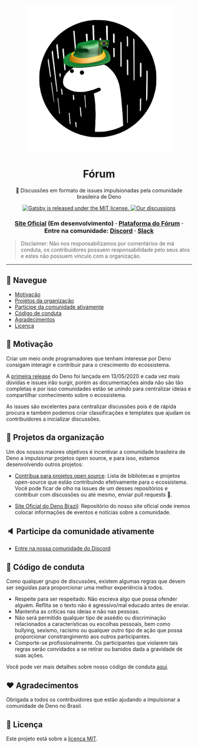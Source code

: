 <p align="center">
  <a href="https://github.com/DenoBrazil">
    <img src=".github/logo.png" width="400" alt="Deno Brazil">
  </a>
</p>
<h1 align="center">Fórum</h1>
<p align="center">🦖 Discussões em formato de issues impulsionadas pela comunidade brasileira de Deno</p>

<p align="center">
  <a href="https://github.com/DenoBrazil/deno-forum/blob/master/LICENSE">
    <img src="https://img.shields.io/badge/license-MIT-brightgreen.svg" alt="Gatsby is released under the MIT license." />
  </a>
   <a href="https://github.com/DenoBrazil/deno-forum/issues">
    <img src="https://img.shields.io/github/issues/DenoBrazil/deno-forum" alt="Our discussions" />
  </a>
</p>

<h3 align="center">
  <a href="https://www.denobrazil.com.br">Site Oficial</a> (Em desenvolvimento)
  <span> · </span>
    <a href="https://deno-brazil.discourse.group/">Plataforma do Fórum</a>
  <span> · </span>
  Entre na comunidade:
  <a href="https://discord.gg/dJRAbHJ">Discord</a>
 <span> · </span>
  <a href="http://denobrazil.slack.com/">Slack</a>
</h3>

> Disclaimer: Não nos responsabilizamos por comentários de má conduta, os contribuidores possuem responsabilidade pelo seus atos e estes não possuem vínculo com a organização.

---

## 🚀 Navegue

- [Motivação](#dart-motivação)
- [Projetos da organização](#satellite-projetos-da-organização)
- [Participe da comunidade ativamente](#speaker-participe-da-comunidade-ativamente)
- [Código de conduta](#rotating_light-código-de-conduta)
- [Agradecimentos](#heart-agradecimentos)
- [Licença](#memo-licença)

## :dart: Motivação

Criar um meio onde programadores que tenham interesse por Deno consigam interagir e contribuir para o crescimento do ecossistema.

A [primeira release](https://deno.land/v1) do Deno foi lançada em 13/05/2020 e cada vez mais dúvidas e issues irão surgir, porém as documentações ainda não são tão completas e por isso comunidades estão se unindo para centralizar ideias e compartilhar conhecimento sobre o ecossistema.

As issues são excelentes para centralizar discussões pois é de rápida procura e também podemos criar classificações e templates que ajudam os contribuidores a inicializar discussões.

## :satellite: Projetos da organização

Um dos nossos maiores objetivos é incentivar a comunidade brasileira de Deno a impulsionar projetos open source, e para isso, estamos desenvolvendo outros projetos:

- [Contribua para projetos open source](https://github.com/DenoBrazil/open-source): Lista de bibliotecas e projetos open-source que estão contribuindo efetivamente para o ecossistema. Você pode ficar de olho na issues de um desses repositórios e contribuir com discussões ou até mesmo, enviar pull requests 🚀.

- [Site Oficial do Deno Brazil](https://github.com/DenoBrazil/denobrazil.com): Repositório do nosso site oficial onde iremos colocar informações de eventos e notícias sobre a comunidade.

## :speaker: Participe da comunidade ativamente

- [Entre na nossa comunidade do Discord](https://discord.gg/dJRAbHJ)

## :rotating_light: Código de conduta

Como qualquer grupo de discussões, existem algumas regras que devem ser seguidas para proporcionar uma melhor experiência à todos.

- Respeite para ser respeitado. Não escreva algo que possa ofender alguém. Reflita se o texto não é agressivo/mal educado antes de enviar.
- Mantenha as críticas nas ideias e não nas pessoas.
- Não será permitido qualquer tipo de assédio ou discriminação relacionados a características ou escolhas pessoais, bem como bullying, sexismo, racismo ou qualquer outro tipo de ação que possa proporcionar constrangimento aos outros participantes.
- Comporte-se profissionalmente. Os participantes que violarem tais regras serão convidados a se retirar ou banidos dada a gravidade de suas ações.

Você pode ver mais detalhes sobre nosso código de conduta [aqui](./CODE_OF_CONDUCT.md).

## :heart: Agradecimentos

Obrigada a todos os contribuidores que estão ajudando a impulsionar a comunidade de Deno no Brasil.

## :memo: Licença

Este projeto está sobre a [licença MIT](./LICENSE).
